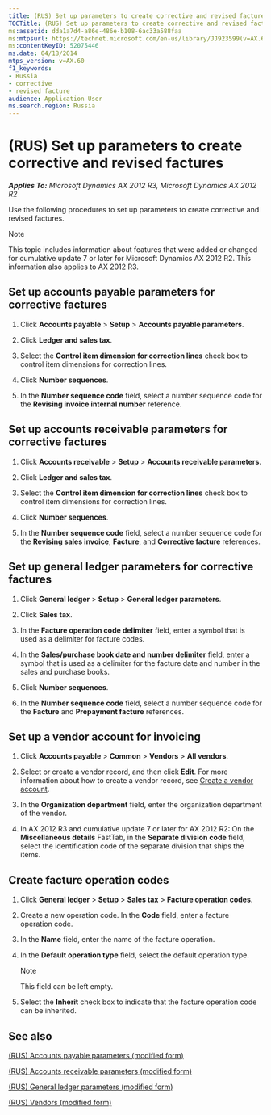 ```yaml
---
title: (RUS) Set up parameters to create corrective and revised factures
TOCTitle: (RUS) Set up parameters to create corrective and revised factures
ms:assetid: dda1a7d4-a86e-486e-b108-6ac33a588faa
ms:mtpsurl: https://technet.microsoft.com/en-us/library/JJ923599(v=AX.60)
ms:contentKeyID: 52075446
ms.date: 04/18/2014
mtps_version: v=AX.60
f1_keywords:
- Russia
- corrective
- revised facture
audience: Application User
ms.search.region: Russia
---
```


# (RUS) Set up parameters to create corrective and revised factures 


_**Applies To:** Microsoft Dynamics AX 2012 R3, Microsoft Dynamics AX 2012 R2_

Use the following procedures to set up parameters to create corrective and revised factures.


> [!NOTE]
> <P>This topic includes information about features that were added or changed for cumulative update 7 or later for Microsoft Dynamics AX 2012 R2. This information also applies to AX 2012 R3.</P>



## Set up accounts payable parameters for corrective factures

1.  Click **Accounts payable** \> **Setup** \> **Accounts payable parameters**.

2.  Click **Ledger and sales tax**.

3.  Select the **Control item dimension for correction lines** check box to control item dimensions for correction lines.

4.  Click **Number sequences**.

5.  In the **Number sequence code** field, select a number sequence code for the **Revising invoice internal number** reference.

## Set up accounts receivable parameters for corrective factures

1.  Click **Accounts receivable** \> **Setup** \> **Accounts receivable parameters**.

2.  Click **Ledger and sales tax**.

3.  Select the **Control item dimension for correction lines** check box to control item dimensions for correction lines.

4.  Click **Number sequences**.

5.  In the **Number sequence code** field, select a number sequence code for the **Revising sales invoice**, **Facture**, and **Corrective facture** references.

## Set up general ledger parameters for corrective factures

1.  Click **General ledger** \> **Setup** \> **General ledger parameters**.

2.  Click **Sales tax**.

3.  In the **Facture operation code delimiter** field, enter a symbol that is used as a delimiter for facture codes.

4.  In the **Sales/purchase book date and number delimiter** field, enter a symbol that is used as a delimiter for the facture date and number in the sales and purchase books.

5.  Click **Number sequences**.

6.  In the **Number sequence code** field, select a number sequence code for the **Facture** and **Prepayment facture** references.

## Set up a vendor account for invoicing

1.  Click **Accounts payable** \> **Common** \> **Vendors** \> **All vendors**.

2.  Select or create a vendor record, and then click **Edit**. For more information about how to create a vendor record, see [Create a vendor account](create-a-vendor-account.md).

3.  In the **Organization department** field, enter the organization department of the vendor.

4.  In AX 2012 R3 and cumulative update 7 or later for AX 2012 R2: On the **Miscellaneous details** FastTab, in the **Separate division code** field, select the identification code of the separate division that ships the items.

## Create facture operation codes

1.  Click **General ledger** \> **Setup** \> **Sales tax** \> **Facture operation codes**.

2.  Create a new operation code. In the **Code** field, enter a facture operation code.

3.  In the **Name** field, enter the name of the facture operation.

4.  In the **Default operation type** field, select the default operation type.
    

    > [!NOTE]
    > <P>This field can be left empty.</P>



5.  Select the **Inherit** check box to indicate that the facture operation code can be inherited.

## See also

[(RUS) Accounts payable parameters (modified form)](https://technet.microsoft.com/en-us/library/jj923609\(v=ax.60\))

[(RUS) Accounts receivable parameters (modified form)](https://technet.microsoft.com/en-us/library/jj733289\(v=ax.60\))

[(RUS) General ledger parameters (modified form)](https://technet.microsoft.com/en-us/library/jj923603\(v=ax.60\))

[(RUS) Vendors (modified form)](https://technet.microsoft.com/en-us/library/dn126122\(v=ax.60\))

  


